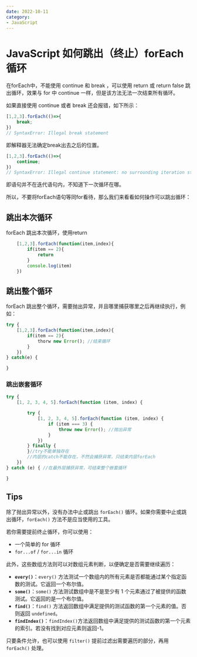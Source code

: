 ```yaml
---
date: 2022-10-11
category:
- JavaScript
---
```

# JavaScript 如何跳出（终止）forEach 循环
在forEach中，不能使用 continue 和 break ，可以使用 return 或 return false 跳出循环，效果与 for 中 continue 一样，但是该方法无法一次结束所有循环。

如果直接使用 continue 或者 break 还会报错，如下所示：
```js
[1,2,3].forEach(()=>{
    break;
})
// SyntaxError: Illegal break statement
```
即解释器无法确定break出去之后的位置。
```js
[1,2,3].forEach(()=>{
    continue;
})
// SyntaxError: Illegal continue statement: no surrounding iteration statement
```
即语句并不在迭代语句内，不知道下一次循环在哪。

所以，不要将forEach语句等同for看待，那么我们来看看如何操作可以跳出循环：

## 跳出本次循环
forEach 跳出本次循环，使用return
```js
    [1,2,3].forEach(function(item,index){
        if(item == 2){
            return
        }
        console.log(item)
    })
```
## 跳出整个循环
forEach 跳出整个循环，需要抛出异常，并且哪里捕获哪里之后再继续执行，例如：

```js
try {
    [1,2,3].forEach(function(item,index){
        if(item == 2){
            thorw new Error(); //结束循环
        }
    })
} catch(e) {

}
```

### 跳出嵌套循环

```js
try {
    [1, 2, 3, 4, 5].forEach(function (item, index) {

        try {
            [1, 2, 3, 4, 5].forEach(function (item, index) {
                if (item === 3) {
                    throw new Error(); //抛出异常
                }
            })
        } finally {
        }//try不能单独存在
        //内层的catch不能存在，不然会捕获异常，只结束内层forEach
    })
} catch (e) { //在最外层捕获异常，可结束整个嵌套循环

}
```

## Tips

除了抛出异常以外，没有办法中止或跳出 `forEach()` 循环。如果你需要中止或跳出循环，`forEach()` 方法不是应当使用的工具。

若你需要提前终止循环，你可以使用：

- 一个简单的 for 循环
- `for...of` / `for...in` 循环

此外，这些数组方法则可以对数组元素判断，以便确定是否需要继续遍历：
- **`every()`**：`every()` 方法测试一个数组内的所有元素是否都能通过某个指定函数的测试。它返回一个布尔值。
- **`some()`**：`some()` 方法测试数组中是不是至少有 1 个元素通过了被提供的函数测试。它返回的是一个布尔值。
- **`find()`**：`find()` 方法返回数组中满足提供的测试函数的第一个元素的值。否则返回 `undefined`。
- **`findIndex()`**：`findIndex()`方法返回数组中满足提供的测试函数的第一个元素的索引。若没有找到对应元素则返回-1。


只要条件允许，也可以使用 `filter()` 提前过滤出需要遍历的部分，再用 `forEach()` 处理。
